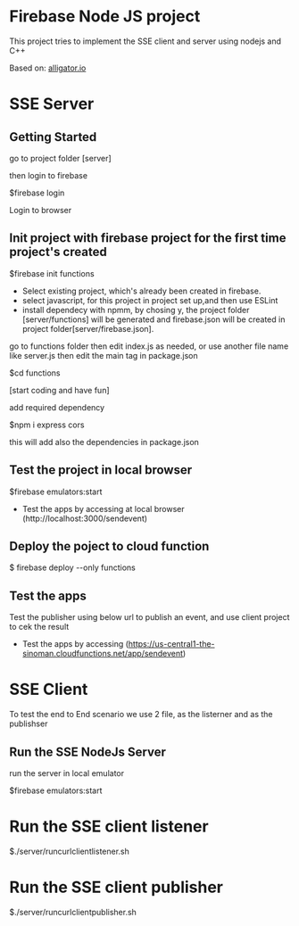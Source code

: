 # Firebase Node JS project
This project  tries to implement the SSE client and server  using nodejs and C++ 

Based on: [alligator.io](https://alligator.io/nodejs/server-sent-events-build-realtime-app/)



# SSE Server

## Getting Started

go to project folder [server]

then login to firebase

$firebase login

Login to browser


## Init project with firebase project for the first time project's created

$firebase init functions

- Select existing project, which's already been created in firebase.
- select javascript, for this project in project set up,and then use ESLint
- install dependecy with npmm, by chosing y, the project folder [server/functions] will be generated and firebase.json will be created in project folder[server/firebase.json].

go to  functions folder then edit index.js as needed, 
or use another file name  like server.js then edit the main tag in package.json  

$cd functions

[start coding and have fun]

add required dependency 

$npm i express cors

this will add also the dependencies in package.json



## Test the project in local browser

$firebase emulators:start


- Test the apps by accessing at local browser  (http://localhost:3000/sendevent)


## Deploy the poject to cloud function

$ firebase deploy --only functions


## Test the apps

Test the publisher using below url to publish an event, and use client project to cek the result

- Test the apps by accessing (https://us-central1-the-sinoman.cloudfunctions.net/app/sendevent)


# SSE Client

To test the end to End scenario we use 2 file, as the listerner and as the publishser 

## Run the SSE NodeJs Server 

run the server in local emulator

$firebase emulators:start

# Run the SSE client listener 

$./server/runcurlclientlistener.sh

# Run the SSE client publisher 

$./server/runcurlclientpublisher.sh

